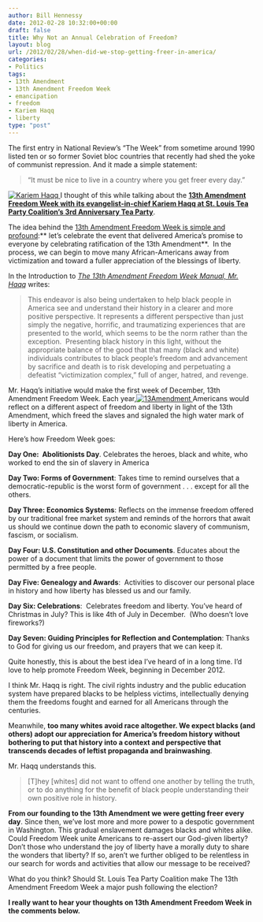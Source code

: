 ```yaml
---
author: Bill Hennessy
date: 2012-02-28 10:32:00+00:00
draft: false
title: Why Not an Annual Celebration of Freedom?
layout: blog
url: /2012/02/28/when-did-we-stop-getting-freer-in-america/
categories:
- Politics
tags:
- 13th Amendment
- 13th Amendment Freedom Week
- emancipation
- freedom
- Kariem Haqq
- liberty
type: "post"
---
```


The first entry in National Review’s “The Week” from sometime around 1990 listed ten or so former Soviet bloc countries that recently had shed the yoke of communist repression. And it made a simple statement:


> “It must be nice to live in a country where you get freer every day.”


[![Kariem Haqq](https://hennessysview.com/wp-content/uploads/2012/02/kariemhaqq_thumb.jpg)
](https://19015-hennessysview.hennessysview.com/wp-content/uploads/2012/02/kariemhaqq.jpg)I thought of this while talking about the **[13th Amendment Freedom Week with its evangelist-in-chief Kariem Haqq at St. Louis Tea Party Coalition’s 3rd Anniversary Tea Party](https://wp.me/p653B-32L)**.

The idea behind the [13th Amendment Freedom Week is simple and profound](https://www.13thamendmentfreedomweek.com/):** let’s celebrate the event that delivered America’s promise to everyone by celebrating ratification of the 13th Amendment**.  In the process, we can begin to move many African-Americans away from victimization and toward a fuller appreciation of the blessings of liberty.

In the Introduction to _[The 13th Amendment Freedom Week Manual, Mr. Haqq](https://www.13thamendmentfreedomweek.com/products.html)_ writes:


> This endeavor is also being undertaken to help black people in America see and understand their history in a clearer and more positive perspective. It represents a different perspective than just simply the negative, horrific, and traumatizing experiences that are presented to the world, which seems to be the norm rather than the exception.  Presenting black history in this light, without the appropriate balance of the good that that many (black and white) individuals contributes to black people’s freedom and advancement by sacrifice and death is to risk developing and perpetuating a defeatist “victimization complex,” full of anger, hatred, and revenge.


Mr. Haqq’s initiative would make the first week of December, 13th Amendment Freedom Week. Each year,[![13Amendment](https://hennessysview.com/wp-content/uploads/2012/02/13Amendment_thumb.jpg)
](https://19015-hennessysview.hennessysview.com/wp-content/uploads/2012/02/13Amendment.jpg) Americans would reflect on a different aspect of freedom and liberty in light of the 13th Amendment, which freed the slaves and signaled the high water mark of liberty in America.

Here’s how Freedom Week goes:

**Day One:  Abolitionists Day**. Celebrates the heroes, black and white, who worked to end the sin of slavery in America

**Day Two: Forms of Government**: Takes time to remind ourselves that a democratic-republic is the worst form of government . . . except for all the others.

**Day Three: Economics Systems**: Reflects on the immense freedom offered by our traditional free market system and reminds of the horrors that await us should we continue down the path to economic slavery of communism, fascism, or socialism.

**Day Four: U.S. Constitution and other Documents**. Educates about the power of a document that limits the power of government to those permitted by a free people.

**Day Five: Genealogy and Awards**:  Activities to discover our personal place in history and how liberty has blessed us and our family.

**Day Six: Celebrations**:  Celebrates freedom and liberty. You’ve heard of Christmas in July? This is like 4th of July in December.  (Who doesn’t love fireworks?)

**Day Seven: Guiding Principles for Reflection and Contemplation**: Thanks to God for giving us our freedom, and prayers that we can keep it.

Quite honestly, this is about the best idea I’ve heard of in a long time. I’d love to help promote Freedom Week, beginning in December 2012.

I think Mr. Haqq is right. The civil rights industry and the public education system have prepared blacks to be helpless victims, intellectually denying them the freedoms fought and earned for all Americans through the centuries.

Meanwhile, **too many whites avoid race altogether. We expect blacks (and others) adopt our appreciation for America’s freedom history without bothering to put that history into a context and perspective that transcends decades of leftist propaganda and brainwashing**.

Mr. Haqq understands this.


> [T]hey [whites] did not want to offend one another by telling the truth, or to do anything for the benefit of black people understanding their own positive role in history.


**From our founding to the 13th Amendment we were getting freer every day**. Since then, we’ve lost more and more power to a despotic government in Washington. This gradual enslavement damages blacks and whites alike. Could Freedom Week unite Americans to re-assert our God-given liberty? Don’t those who understand the joy of liberty have a morally duty to share the wonders that liberty? If so, aren’t we further obliged to be relentless in our search for words and activities that allow our message to be received?

What do you think? Should St. Louis Tea Party Coalition make The 13th Amendment Freedom Week a major push following the election?

**I really want to hear your thoughts on 13th Amendment Freedom Week in the comments below.**
